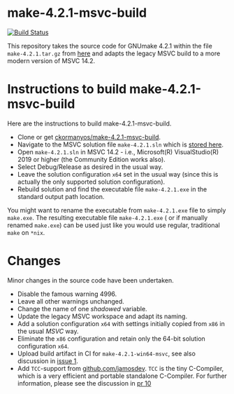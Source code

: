 make-4.2.1-msvc-build
==================

[![Build Status](https://github.com/ckormanyos/make-4.2.1-msvc-build/actions/workflows/make-4.2.1.yml/badge.svg)](https://github.com/ckormanyos/make-4.2.1-msvc-build/actions)

This repository takes the source code for GNUmake 4.2.1
within the file `make-4.2.1.tar.gz`
from [here](https://ftp.gnu.org/gnu/make/)
and adapts the legacy MSVC build to a more modern version of MSVC 14.2.

# Instructions to build make-4.2.1-msvc-build

Here are the instructions to build make-4.2.1-msvc-build.
  - Clone or get [ckormanyos/make-4.2.1-msvc-build](https://github.com/ckormanyos/make-4.2.1-msvc-build).
  - Navigate to the MSVC solution file `make-4.2.1.sln` which is [stored here](./make-4.2.1/).
  - Open `make-4.2.1.sln` in MSVC 14.2 - i.e., Microsoft(R) VisualStudio(R) 2019 or higher (the Community Edition works also).
  - Select Debug/Release as desired in the usual way.
  - Leave the solution configuration `x64` set in the usual way (since this is actually the only supported solution configuration).
  - Rebuild solution and find the executable file `make-4.2.1.exe` in the standard output path location.

You might want to rename the executable from `make-4.2.1.exe` file to simply `make.exe`.
The resulting executable file `make-4.2.1.exe` ( or if manually renamed `make.exe`)
can be used just like you would use regular, traditional `make` on `*nix`.

# Changes

Minor changes in the source code have been undertaken.
  - Disable the famous warning 4996.
  - Leave all other warnings unchanged.
  - Change the name of one _shadowed_ variable.
  - Update the legacy MSVC workspace and adapt its naming.
  - Add a solution configuration `x64` with settings initially copied from `x86` in the usual _MSVC_ way.
  - Eliminate the `x86` configuration and retain only the 64-bit solution configuration `x64`.
  - Upload build artifact in CI for `make-4.2.1-win64-msvc`, see also discussion in [issue 1](https://github.com/ckormanyos/make-4.2.1-msvc-build/issues/1).
  - Add `TCC`-support from [github.com/jamosdev](https://github.com/jamosdev). `TCC` is the tiny C-Compiler, which is a very efficient and portable standalone C-Compiler. For further information, please see the discussion in [pr 10 ](https://github.com/ckormanyos/make-4.2.1-msvc-build/pull/10)
